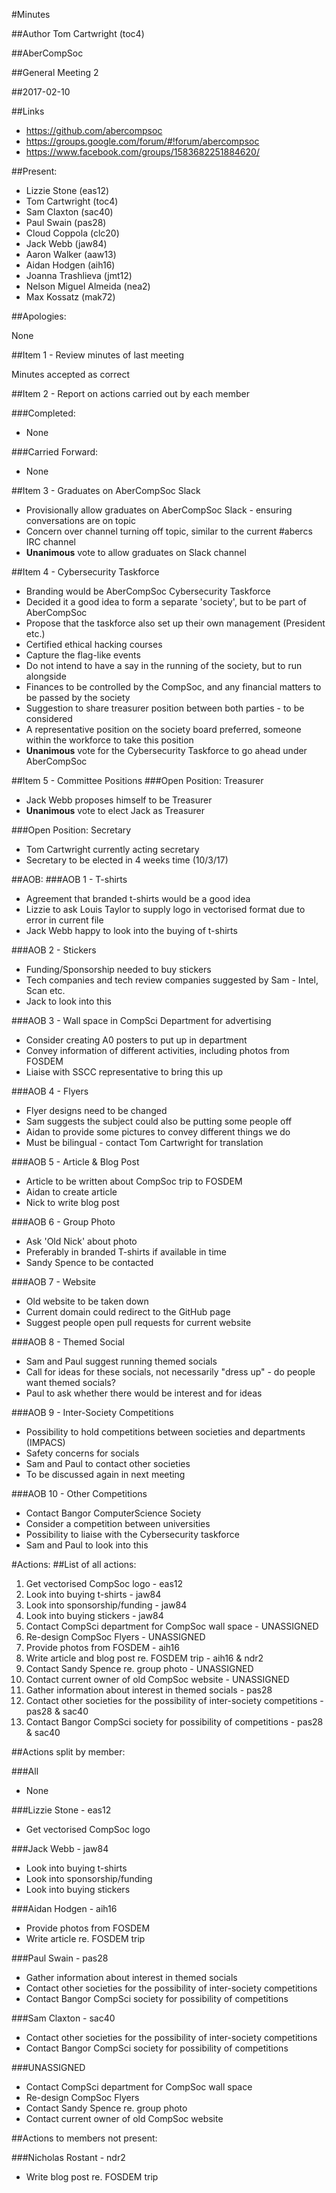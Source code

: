 #Minutes

##Author
Tom Cartwright (toc4)

##AberCompSoc

##General Meeting 2

##2017-02-10

##Links
- https://github.com/abercompsoc
- https://groups.google.com/forum/#!forum/abercompsoc
- https://www.facebook.com/groups/1583682251884620/

##Present:
- Lizzie Stone (eas12)
- Tom Cartwright (toc4)
- Sam Claxton (sac40)
- Paul Swain (pas28)
- Cloud Coppola (clc20)
- Jack Webb (jaw84)
- Aaron Walker (aaw13)
- Aidan Hodgen (aih16)
- Joanna Trashlieva (jmt12)
- Nelson Miguel Almeida (nea2)
- Max Kossatz (mak72)

##Apologies:

None

##Item 1 - Review minutes of last meeting

Minutes accepted as correct

##Item 2 - Report on actions carried out by each member

###Completed:

- None

###Carried Forward:

- None

##Item 3 - Graduates on AberCompSoc Slack
- Provisionally allow graduates on AberCompSoc Slack - ensuring conversations are on topic
- Concern over channel turning off topic, similar to the current #abercs IRC channel
- **Unanimous** vote to allow graduates on Slack channel

##Item 4 - Cybersecurity Taskforce
- Branding would be AberCompSoc Cybersecurity Taskforce
- Decided it a good idea to form a separate 'society', but to be part of AberCompSoc
- Propose that the taskforce also set up their own management (President etc.)
- Certified ethical hacking courses
- Capture the flag-like events
- Do not intend to have a say in the running of the society, but to run alongside
- Finances to be controlled by the CompSoc, and any financial matters to be passed by the society
- Suggestion to share treasurer position between both parties - to be considered
- A representative position on the society board preferred, someone within the workforce to take this position
- **Unanimous** vote for the Cybersecurity Taskforce to go ahead under AberCompSoc

##Item 5 - Committee Positions
###Open Position: Treasurer
- Jack Webb proposes himself to be Treasurer
- **Unanimous** vote to elect Jack as Treasurer

###Open Position: Secretary
- Tom Cartwright currently acting secretary
- Secretary to be elected in 4 weeks time (10/3/17)

##AOB:
###AOB 1 - T-shirts
- Agreement that branded t-shirts would be a good idea
- Lizzie to ask Louis Taylor to supply logo in vectorised format due to error in current file
- Jack Webb happy to look into the buying of t-shirts

###AOB 2 - Stickers
- Funding/Sponsorship needed to buy stickers
- Tech companies and tech review companies suggested by Sam - Intel, Scan etc.
- Jack to look into this

###AOB 3 - Wall space in CompSci Department for advertising
- Consider creating A0 posters to put up in department
- Convey information of different activities, including photos from FOSDEM
- Liaise with SSCC representative to bring this up

###AOB 4 - Flyers
- Flyer designs need to be changed
- Sam suggests the subject could also be putting some people off
- Aidan to provide some pictures to convey different things we do
- Must be bilingual - contact Tom Cartwright for translation

###AOB 5 - Article & Blog Post
- Article to be written about CompSoc trip to FOSDEM
- Aidan to create article
- Nick to write blog post

###AOB 6 - Group Photo
- Ask 'Old Nick' about photo
- Preferably in branded T-shirts if available in time
- Sandy Spence to be contacted

###AOB 7 - Website
- Old website to be taken down
- Current domain could redirect to the GitHub page
- Suggest people open pull requests for current website

###AOB 8 - Themed Social
- Sam and Paul suggest running themed socials
- Call for ideas for these socials, not necessarily "dress up" - do people want themed socials?
- Paul to ask whether there would be interest and for ideas

###AOB 9 - Inter-Society Competitions
- Possibility to hold competitions between societies and departments (IMPACS)
- Safety concerns for socials
- Sam and Paul to contact other societies
- To be discussed again in next meeting

###AOB 10 - Other Competitions
- Contact Bangor ComputerScience Society
- Consider a competition between universities
- Possibility to liaise with the Cybersecurity taskforce
- Sam and Paul to look into this

#Actions:
##List of all actions:

1. Get vectorised CompSoc logo - eas12
2. Look into buying t-shirts - jaw84
3. Look into sponsorship/funding - jaw84
4. Look into buying stickers - jaw84
5. Contact CompSci department for CompSoc wall space - UNASSIGNED
6. Re-design CompSoc Flyers - UNASSIGNED
7. Provide photos from FOSDEM - aih16
8. Write article and blog post re. FOSDEM trip - aih16 & ndr2
9. Contact Sandy Spence re. group photo - UNASSIGNED
10. Contact current owner of old CompSoc website - UNASSIGNED
11. Gather information about interest in themed socials - pas28
12. Contact other societies for the possibility of inter-society competitions - pas28 & sac40
13. Contact Bangor CompSci society for possibility of competitions - pas28 & sac40

##Actions split by member:

###All

- None

###Lizzie Stone - eas12

- Get vectorised CompSoc logo

###Jack Webb - jaw84

- Look into buying t-shirts
- Look into sponsorship/funding
- Look into buying stickers

###Aidan Hodgen - aih16

- Provide photos from FOSDEM
- Write article re. FOSDEM trip

###Paul Swain - pas28

- Gather information about interest in themed socials
- Contact other societies for the possibility of inter-society competitions
- Contact Bangor CompSci society for possibility of competitions

###Sam Claxton - sac40

- Contact other societies for the possibility of inter-society competitions
- Contact Bangor CompSci society for possibility of competitions

###UNASSIGNED

- Contact CompSci department for CompSoc wall space
- Re-design CompSoc Flyers
- Contact Sandy Spence re. group photo
- Contact current owner of old CompSoc website

##Actions to members not present:

###Nicholas Rostant - ndr2

- Write blog post re. FOSDEM trip
